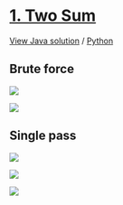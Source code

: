 # [1. Two Sum](https://leetcode.com/problems/two-sum/)

[View Java solution](https://github.com/hanggrian/leetcode-playground/blob/main/problems/src/main/java/TwoSum.java)
/ [Python](https://github.com/hanggrian/leetcode-playground/blob/main/problems/python/src/two_sum.py)

## Brute force

![](https://github.com/hendraanggrian/leetcode-playground/raw/assets/problem1_1_1.svg)

![](https://github.com/hendraanggrian/leetcode-playground/raw/assets/problem1_1_2.svg)

## Single pass

![](https://github.com/hendraanggrian/leetcode-playground/raw/assets/problem1_2_1.svg)

![](https://github.com/hendraanggrian/leetcode-playground/raw/assets/problem1_2_2.svg)

![](https://github.com/hendraanggrian/leetcode-playground/raw/assets/problem1_2_3.svg)
